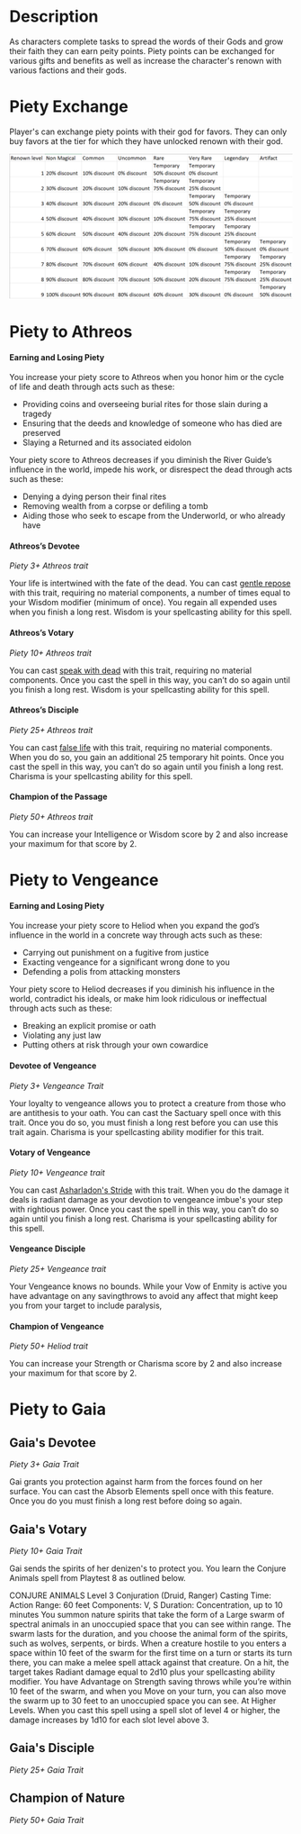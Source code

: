 # Description

As characters complete tasks to spread the words of their Gods and grow their faith they can earn peity points. Piety points can be exchanged for various gifts and benefits as well as increase the character's renown with various factions and their gods.

# Piety Exchange

Player's can exchange piety points with their god for favors. They can only buy favors at the tier for which they have unlocked renown with their god.

![1689707750015](image/PietyTracker/1689707750015.png)

# Piety to Athreos

#### Earning and Losing Piety

You increase your piety score to Athreos when you honor him or the cycle of life and death through acts such as these:

* Providing coins and overseeing burial rites for those slain during a tragedy
* Ensuring that the deeds and knowledge of someone who has died are preserved
* Slaying a Returned and its associated eidolon

Your piety score to Athreos decreases if you diminish the River Guide’s influence in the world, impede his work, or disrespect the dead through acts such as these:

* Denying a dying person their final rites
* Removing wealth from a corpse or defiling a tomb
* Aiding those who seek to escape from the Underworld, or who already have

#### Athreos’s Devotee

*Piety 3+ Athreos trait*

Your life is intertwined with the fate of the dead. You can cast [gentle repose](https://www.dndbeyond.com/spells/gentle-repose) with this trait, requiring no material components, a number of times equal to your Wisdom modifier (minimum of once). You regain all expended uses when you finish a long rest. Wisdom is your spellcasting ability for this spell.

#### Athreos’s Votary

*Piety 10+ Athreos trait*

You can cast [speak with dead](https://www.dndbeyond.com/spells/speak-with-dead) with this trait, requiring no material components. Once you cast the spell in this way, you can’t do so again until you finish a long rest. Wisdom is your spellcasting ability for this spell.

#### Athreos’s Disciple

*Piety 25+ Athreos trait*

You can cast [false life](https://www.dndbeyond.com/spells/false-life) with this trait, requiring no material components. When you do so, you gain an additional 25 temporary hit points. Once you cast the spell in this way, you can’t do so again until you finish a long rest. Charisma is your spellcasting ability for this spell.

#### Champion of the Passage

*Piety 50+ Athreos trait*

You can increase your Intelligence or Wisdom score by 2 and also increase your maximum for that score by 2.

# Piety to Vengeance

#### Earning and Losing Piety

You increase your piety score to Heliod when you expand the god’s influence in the world in a concrete way through acts such as these:

* Carrying out punishment on a fugitive from justice
* Exacting vengeance for a significant wrong done to you
* Defending a polis from attacking monsters

Your piety score to Heliod decreases if you diminish his influence in the world, contradict his ideals, or make him look ridiculous or ineffectual through acts such as these:

* Breaking an explicit promise or oath
* Violating any just law
* Putting others at risk through your own cowardice

#### Devotee of Vengeance

*Piety 3+ Vengeance Trait*

Your loyalty to vengeance allows you to protect a creature from those who are antithesis to your oath. You can cast the Sactuary spell once with this trait. Once you do so, you must finish a long rest before you can use this trait again. Charisma is your spellcasting ability modifier for this trait.

#### Votary of Vengeance

*Piety 10+ Vengeance trait*

You can cast [Asharladon&#39;s Stride](https://www.dndbeyond.com/spells/ashardalons-stride) with this trait. When you do the damage it deals is radiant damage as your devotion to vengeance imbue's your step with rightious power. Once you cast the spell in this way, you can’t do so again until you finish a long rest. Charisma is your spellcasting ability for this spell.

#### Vengeance Disciple

*Piety 25+ Vengeance trait*

Your Vengeance knows no bounds. While your Vow of Enmity is active you have advantage on any savingthrows to avoid any affect that might keep you from your target to include paralysis,

#### Champion of Vengeance

*Piety 50+ Heliod trait*

You can increase your Strength or Charisma score by 2 and also increase your maximum for that score by 2.

# Piety to Gaia

## Gaia's Devotee

*Piety 3+ Gaia Trait*

Gai grants you protection against harm from the forces found on her surface. You can cast the Absorb Elements spell once with this feature. Once you do you must finish a long rest before doing so again.

## Gaia's Votary

*Piety 10+ Gaia Trait*

Gai sends the spirits of her denizen's to protect you. You learn the Conjure Animals spell from Playtest 8 as outlined below.

CONJURE	ANIMALS
Level	3	Conjuration	(Druid,	Ranger)
Casting	Time: Action
Range:	60	feet
Components: V,	S
Duration: Concentration,	up	to	10	minutes
You	summon	nature	spirits that	take	the	form	of
a Large swarm	of	spectral	animals in	an
unoccupied	space	that	you	can	see	within	range.
The	swarm	lasts	for	the	duration,	and	you
choose	the	animal	form	of	the	spirits,	such	as
wolves,	serpents,	or	birds.
When	a	creature	hostile	to	you	enters	a	space
within 10	feet	of	the swarm	for	the	first	time	on
a	turn or	starts	its	turn	there,	you	can	make	a
melee	spell	attack	against	that	creature. On	a	hit,
the	target	takes	Radiant	damage	equal	to	2d10
plus	your	spellcasting	ability	modifier.
You	have	Advantage	on	Strength	saving
throws while	you’re	within	10	feet	of	the	swarm,
and	when	you	Move on	your	turn,	you	can	also
move	the	swarm up	to	30	feet	to	an	unoccupied
space	you	can	see.
At	Higher	Levels. When	you	cast	this	spell
using	a	spell	slot	of	level	4 or	higher,	the	damage
increases	by 1d10 for	each	slot	level	above	3.

## Gaia's Disciple

*Piety 25+ Gaia Trait*

## Champion of Nature

*Piety 50+ Gaia Trait*
